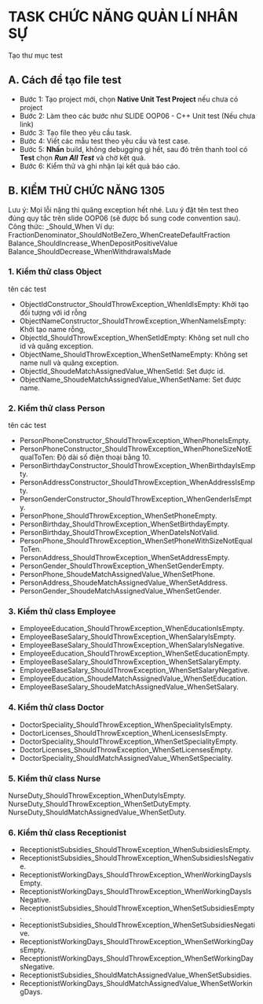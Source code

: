 # TASK CHỨC NĂNG QUẢN LÍ NHÂN SỰ
Tạo thư mục test
## A. Cách để tạo file test
- Bước 1: Tạo project mới, chọn **Native Unit Test Project** nếu chưa có project 
- Bước 2: Làm theo các bước như SLIDE OOP06 - C++ Unit test (Nếu chưa link)
- Bước 3: Tạo file theo yêu cầu task.
- Bước 4: Viết các mẫu test theo yêu cầu và test case.
- Bước 5: **Nhấn** build, không debugging gì hết, sau đó trên thanh tool có **Test** chọn ***Run All Test*** và chờ kết quả.
- Bước 6: Kiểm thử và ghi nhận lại kết quả báo cáo.
## B. KIỂM THỬ CHỨC NĂNG 1305
Lưu ý: Mọi lỗi nặng thì quăng exception hết nhé. Lưu ý đặt tên test theo đúng quy tắc trên slide OOP06 (sẽ được bổ sung code convention sau).
Công thức: <Method>_Should<expected>_When<Condition>
Ví dụ: 
FractionDenominator_ShouldNotBeZero_WhenCreateDefaultFraction
Balance_ShouldIncrease_WhenDepositPositiveValue
Balance_ShouldDecrease_WhenWithdrawaIsMade

### 1. Kiểm thử class Object
tên các test
- ObjectIdConstructor_ShouldThrowException_WhenIdIsEmpty: Khởi tạo đối tượng với id rỗng
- ObjectNameConstructor_ShouldThrowException_WhenNameIsEmpty: Khởi tạo name rỗng,
- ObjectId_ShouldThrowException_WhenSetIdEmpty: Không set null cho id và quăng exception.
- ObjectName_ShouldThrowException_WhenSetNameEmpty: Không set name null và quăng exception.
- ObjectId_ShoudeMatchAssignedValue_WhenSetId: Set được id.
- ObjectName_ShoudeMatchAssignedValue_WhenSetName: Set được name.

### 2. Kiểm thử class Person
tên các test
- PersonPhoneConstructor_ShouldThrowException_WhenPhoneIsEmpty.
- PersonPhoneConstructor_ShouldThrowException_WhenPhoneSizeNotEqualToTen: Độ dài số điện thoại bằng 10.
- PersonBirthdayConstructor_ShouldThrowException_WhenBirthdayIsEmpty.
- PersonAddressConstructor_ShouldThrowException_WhenAddressIsEmpty.
- PersonGenderConstructor_ShouldThrowException_WhenGenderIsEmpty.
- PersonPhone_ShouldThrowException_WhenSetPhoneEmpty.
- PersonBirthday_ShouldThrowException_WhenSetBirthdayEmpty.
- PersonBirthday_ShouldThrowException_WhenDateIsNotValid.
- PersonPhone_ShouldThrowException_WhenSetPhoneWithSizeNotEqualToTen.
- PersonAddress_ShouldThrowException_WhenSetAddressEmpty.
- PersonGender_ShouldThrowException_WhenSetGenderEmpty.
- PersonPhone_ShoudeMatchAssignedValue_WhenSetPhone.
- PersonAddress_ShoudeMatchAssignedValue_WhenSetAddress.
- PersonGender_ShoudeMatchAssignedValue_WhenSetGender.

### 3. Kiểm thử class Employee
- EmployeeEducation_ShouldThrowException_WhenEducationIsEmpty.
- EmployeeBaseSalary_ShouldThrowException_WhenSalaryIsEmpty.
- EmployeeBaseSalary_ShouldThrowException_WhenSalaryIsNegative.
- EmployeeEducation_ShouldThrowException_WhenSetEducationEmpty.
- EmployeeBaseSalary_ShouldThrowException_WhenSetSalaryEmpty.
- EmployeeBaseSalary_ShouldThrowException_WhenSetSalaryNegative.
- EmployeeEducation_ShoudeMatchAssignedValue_WhenSetEducation.
- EmployeeBaseSalary_ShoudeMatchAssignedValue_WhenSetSalary.
### 4. Kiểm thử class Doctor
- DoctorSpeciality_ShouldThrowException_WhenSpecialityIsEmpty.
- DoctorLicenses_ShouldThrowException_WhenLicensesIsEmpty.
- DoctorSpeciality_ShouldThrowException_WhenSetSpecialityEmpty.
- DoctorLicenses_ShouldThrowException_WhenSetLicensesEmpty.
- DoctorSpeciality_ShouldMatchAssignedValue_WhenSetSpeciality.

### 5. Kiểm thử class Nurse
NurseDuty_ShouldThrowException_WhenDutyIsEmpty.
NurseDuty_ShouldThrowException_WhenSetDutyEmpty.
NurseDuty_ShouldMatchAssignedValue_WhenSetDuty.

### 6. Kiểm thử class Receptionist
- ReceptionistSubsidies_ShouldThrowException_WhenSubsidiesIsEmpty.
- ReceptionistSubsidies_ShouldThrowException_WhenSubsidiesIsNegative.
- ReceptionistWorkingDays_ShouldThrowException_WhenWorkingDaysIsEmpty.
- ReceptionistWorkingDays_ShouldThrowException_WhenWorkingDaysIsNegative.
- ReceptionistSubsidies_ShouldThrowException_WhenSetSubsidiesEmpty.
- ReceptionistSubsidies_ShouldThrowException_WhenSetSubsidiesNegative.
- ReceptionistWorkingDays_ShouldThrowException_WhenSetWorkingDaysEmpty.
- ReceptionistWorkingDays_ShouldThrowException_WhenSetWorkingDaysNegative.
- ReceptionistSubsidies_ShouldMatchAssignedValue_WhenSetSubsidies.
- ReceptionistWorkingDays_ShouldMatchAssignedValue_WhenSetWorkingDays.